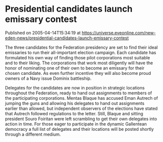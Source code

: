 # Presidential candidates launch emissary contest
Published on 2005-04-14T15:34:19 at https://universe.eveonline.com/new-eden-news/presidential-candidates-launch-emissary-contest

The three candidates for the Federation presidency are set to find their ideal emissaries to run their all-important election campaign. Each candidate has formulated his own way of finding those pilot corporations most suitable and to their liking. The corporations that work most diligently will have the honor of nominating one of their own to become an emissary for their chosen candidate. As even further incentive they will also become proud owners of a Navy issue Dominix battleship. 

Delegates for the candidates are now in position in strategic locations throughout the Federation, ready to hand out assignments to members of the participating corporations. Mentas Blaque has accused Eman Autrech of jumping the guns and allowing his delegates to hand out assignments earlier than allowed, but independent observers of the elections have stated that Autrech followed regulations to the letter. Still, Blaque and sitting president Souro Foiritan were left scrambling to get their own delegates into action in time. For those eager to participate in the dynamic Gallentean democracy a full list of delegates and their locations will be posted shortly through a different medium.

